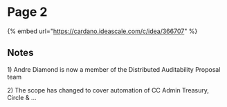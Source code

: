 # Page 2

{% embed url="https://cardano.ideascale.com/c/idea/366707" %}



## Notes

1\) Andre Diamond is now a member of the Distributed Auditability Proposal team

2\) The scope has changed to cover automation of CC Admin Treasury, Circle & ...

